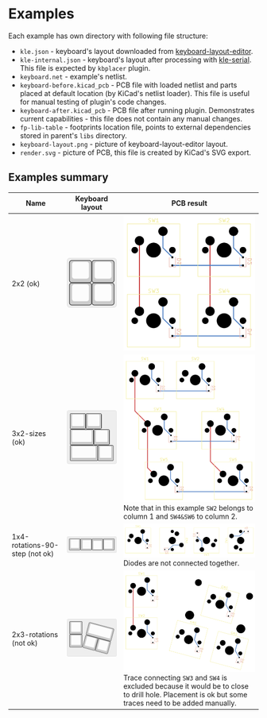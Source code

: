 # Examples

Each example has own directory with following file structure:

- `kle.json` - keyboard's layout downloaded from [keyboard-layout-editor](http://www.keyboard-layout-editor.com).
- `kle-internal.json` - keyboard's layout after processing with [kle-serial](https://github.com/ijprest/kle-serial).
  This file is expected by `kbplacer` plugin.
- `keyboard.net` - example's netlist.
- `keyboard-before.kicad_pcb` - PCB file with loaded netlist and parts placed
  at default location (by KiCad's netlist loader). This file is useful for manual
  testing of plugin's code changes.
- `keyboard-after.kicad_pcb` - PCB file after running plugin. Demonstrates
  current capabilities - this file does not contain any manual changes.
- `fp-lib-table` - footprints location file, points to external dependencies
  stored in parent's `libs` directory.
- `keyboard-layout.png` - picture of keyboard-layout-editor layout.
- `render.svg` - picture of PCB, this file is created by KiCad's SVG export.

## Examples summary

Name | Keyboard layout | PCB result
--- | --- | ---
2x2 (ok) | ![2x2-layout](./2x2/keyboard-layout.png) | ![2x2-after](./2x2/render.svg)
3x2-sizes (ok) | ![3x2-sizes-layout](./3x2-sizes/keyboard-layout.png) | ![3x2-sizes-after](./3x2-sizes/render.svg)<br/>Note that in this example `SW2` belongs to column 1 and `SW4&SW6` to column 2.
1x4-rotations-90-step (not ok) | ![1x4-rotations-90-step-layout](./1x4-rotations-90-step/keyboard-layout.png) | ![1x4-rotations-90-step-after](./1x4-rotations-90-step/render.svg)<br/>Diodes are not connected together.
2x3-rotations (not ok) | ![2x3-rotations-layout](./2x3-rotations/keyboard-layout.png) | ![2x3-rotations-after](./2x3-rotations/render.svg)<br/>Trace connecting `SW3` and `SW4` is excluded because it would be to close to drill hole. Placement is ok but some traces need to be added manually.
